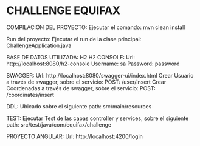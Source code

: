 # CHALLENGE EQUIFAX

COMPILACIÓN DEL PROYECTO:
    Ejecutar el comando: mvn clean install

Run del proyecto:
    Ejecutar el run de la clase principal: ChallengeApplication.java

BASE DE DATOS UTILIZADA: H2
H2 CONSOLE: 
    Url: http://localhost:8080/h2-console
    Username: sa
    Password: password

SWAGGER:
    Url: http://localhost:8080/swagger-ui/index.html
    Crear Usuario a través de swagger, sobre el servicio: POST: /user/insert
    Crear Coordenadas a través de swagger, sobre el servicio: POST: /coordinates/insert

DDL: 
    Ubicado sobre el siguiente path: src/main/resources

TEST:
    Ejecutar Test de las capas controller y services, sobre el 
    siguiente path: src/test/java/com/equifax/challenge

PROYECTO ANGULAR:
    Url: http://localhost:4200/login


